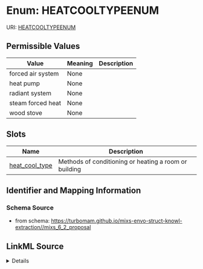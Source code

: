 # Enum: HEATCOOLTYPEENUM



URI: [HEATCOOLTYPEENUM](HEATCOOLTYPEENUM)

## Permissible Values

| Value | Meaning | Description |
| --- | --- | --- |
| forced air system | None |  |
| heat pump | None |  |
| radiant system | None |  |
| steam forced heat | None |  |
| wood stove | None |  |




## Slots

| Name | Description |
| ---  | --- |
| [heat_cool_type](heat_cool_type.md) | Methods of conditioning or heating a room or building |






## Identifier and Mapping Information







### Schema Source


* from schema: https://turbomam.github.io/mixs-envo-struct-knowl-extraction//mixs_6_2_proposal




## LinkML Source

<details>
```yaml
name: HEAT_COOL_TYPE_ENUM
from_schema: https://turbomam.github.io/mixs-envo-struct-knowl-extraction//mixs_6_2_proposal
rank: 1000
permissible_values:
  forced air system:
    text: forced air system
  heat pump:
    text: heat pump
  radiant system:
    text: radiant system
  steam forced heat:
    text: steam forced heat
  wood stove:
    text: wood stove

```
</details>
